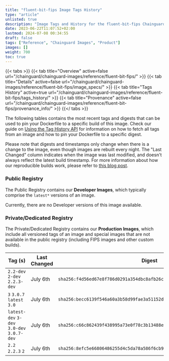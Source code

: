 ```yaml
---
title: "fluent-bit-fips Image Tags History"
type: "article"
unlisted: true
description: "Image Tags and History for the fluent-bit-fips Chainguard Image"
date: 2023-06-22T11:07:52+02:00
lastmod: 2024-07-08 00:34:55
draft: false
tags: ["Reference", "Chainguard Images", "Product"]
images: []
weight: 700
toc: true
---
```


{{< tabs >}}
{{< tab title="Overview" active=false url="/chainguard/chainguard-images/reference/fluent-bit-fips/" >}}
{{< tab title="Details" active=false url="/chainguard/chainguard-images/reference/fluent-bit-fips/image_specs/" >}}
{{< tab title="Tags History" active=true url="/chainguard/chainguard-images/reference/fluent-bit-fips/tags_history/" >}}
{{< tab title="Provenance" active=false url="/chainguard/chainguard-images/reference/fluent-bit-fips/provenance_info/" >}}
{{</ tabs >}}

The following tables contains the most recent tags and digests that can be used to pin your Dockerfile to a specific build of this image. Check our guide on [Using the Tag History API](/chainguard/chainguard-images/using-the-tag-history-api/) for information on how to fetch all tags from an image and how to pin your Dockerfile to a specific digest.

Please note that digests and timestamps only change when there is a change to the image, even though images are rebuilt every night. The "Last Changed" column indicates when the image was last modified, and doesn't always reflect the latest build timestamp. For more information about how our reproducible builds work, please refer to [this blog post](https://www.chainguard.dev/unchained/reproducing-chainguards-reproducible-image-builds).

### Public Registry
The Public Registry contains our **Developer Images**, which typically comprise the `latest*` versions of an image.

Currently, there are no Developer versions of this image available.

### Private/Dedicated Registry
The Private/Dedicated Registry contains our **Production Images**, which include all versioned tags of an image and special images that are not available in the public registry (including FIPS images and other custom builds).

| Tag (s)                                     | Last Changed | Digest                                                                    |
|---------------------------------------------|--------------|---------------------------------------------------------------------------|
|  `2.2-dev` `2-dev` `2.2.3-dev`              | July 6th     | `sha256:f4d56ed67e8f786d0291a354dbc8afb26cd7e94448053ee006abb57432429750` |
|  `3` `3.0.7` `latest` `3.0`                 | July 6th     | `sha256:becc6139f546a60a3b58d99fae3a51152d4225ad556613780f4787ed3f36f5c4` |
|  `latest-dev` `3-dev` `3.0-dev` `3.0.7-dev` | July 6th     | `sha256:c66c862439f438995a73e0f78c3b13488e21f022dc5bb0ea030912c0dfe04fc1` |
|  `2.2` `2.2.3` `2`                          | July 6th     | `sha256:8efc5e66806486255d4c5da78a586f6cb917b04f7ccee0fc7faccc53be0d12fd` |

